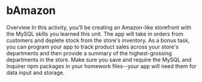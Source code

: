 # bAmazon
Overview In this activity, you'll be creating an Amazon-like storefront with the MySQL skills you learned this unit. The app will take in orders from customers and deplete stock from the store's inventory. As a bonus task, you can program your app to track product sales across your store's departments and then provide a summary of the highest-grossing departments in the store. Make sure you save and require the MySQL and Inquirer npm packages in your homework files--your app will need them for data input and storage.
